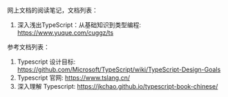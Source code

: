 网上文档的阅读笔记，文档列表：

1. 深入浅出TypeScript：从基础知识到类型编程: https://www.yuque.com/cuggz/ts

参考文档列表：

1. Typescript 设计目标: https://github.com/Microsoft/TypeScript/wiki/TypeScript-Design-Goals
2. Typescript 官网: https://www.tslang.cn/
3. 深入理解 Typescript: https://jkchao.github.io/typescript-book-chinese/


